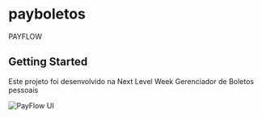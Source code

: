 # payboletos

PAYFLOW

## Getting Started

Este projeto foi desenvolvido na Next Level Week
Gerenciador de Boletos pessoais

![PayFlow UI](https://user-images.githubusercontent.com/84814795/123505726-1cd1f800-d637-11eb-86d5-2ccd03ae67ef.png)
